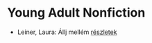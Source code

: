 # Young Adult Nonfiction

- Leiner, Laura: Állj mellém [részletek](_details/Leiner%2C%20Laura.md#id_1561)